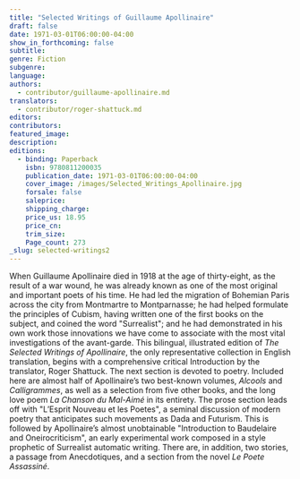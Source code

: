 ```yaml
---
title: "Selected Writings of Guillaume Apollinaire"
draft: false
date: 1971-03-01T06:00:00-04:00
show_in_forthcoming: false
subtitle:
genre: Fiction
subgenre:
language:
authors:
  - contributor/guillaume-apollinaire.md
translators:
  - contributor/roger-shattuck.md
editors:
contributors:
featured_image:
description:
editions:
  - binding: Paperback
    isbn: 9780811200035
    publication_date: 1971-03-01T06:00:00-04:00
    cover_image: /images/Selected_Writings_Apollinaire.jpg
    forsale: false
    saleprice:
    shipping_charge:
    price_us: 18.95
    price_cn:
    trim_size:
    Page_count: 273
_slug: selected-writings2
---
```


When Guillaume Apollinaire died in 1918 at the age of thirty-eight, as the result of a war wound, he was already known as one of the most original and important poets of his time. He had led the migration of Bohemian Paris across the city from Montmartre to Montparnasse; he had helped formulate the principles of Cubism, having written one of the first books on the subject, and coined the word "Surrealist"; and he had demonstrated in his own work those innovations we have come to associate with the most vital investigations of the avant-garde. This bilingual, illustrated edition of _The Selected Writings of Apollinaire_, the only representative collection in English translation, begins with a comprehensive critical Introduction by the translator, Roger Shattuck. The next section is devoted to poetry. Included here are almost half of Apollinaire’s two best-known volumes, _Alcools_ and _Calligrammes_, as well as a selection from five other books, and the long love poem _La Chanson du Mal-Aimé_ in its entirety. The prose section leads off with "L’Esprit Nouveau et les Poetes", a seminal discussion of modern poetry that anticipates such movements as Dada and Futurism. This is followed by Apollinaire’s almost unobtainable "Introduction to Baudelaire and Oneirocriticism", an early experimental work composed in a style prophetic of Surrealist automatic writing. There are, in addition, two stories, a passage from Anecdotiques, and a section from the novel _Le Poete Assassiné_.

